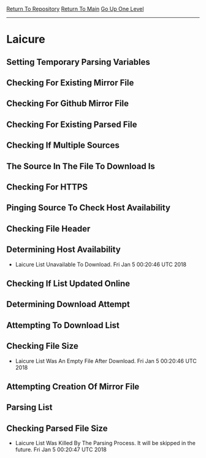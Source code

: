 [Return To Repository](https://github.com/deathbybandaid/piholeparser/)
[Return To Main](https://github.com/deathbybandaid/piholeparser/blob/master/RecentRunLogs/Mainlog.md)
[Go Up One Level](https://github.com/deathbybandaid/piholeparser/blob/master/RecentRunLogs/TopLevelScripts/30-Processing-Blacklists.md)
____________________________________
# Laicure
## Setting Temporary Parsing Variables
## Checking For Existing Mirror File
## Checking For Github Mirror File
## Checking For Existing Parsed File
## Checking If Multiple Sources
## The Source In The File To Download Is
## Checking For HTTPS
## Pinging Source To Check Host Availability
## Checking File Header
## Determining Host Availability
* Laicure List Unavailable To Download. Fri Jan 5 00:20:46 UTC 2018
## Checking If List Updated Online
## Determining Download Attempt
## Attempting To Download List
## Checking File Size
* Laicure List Was An Empty File After Download. Fri Jan 5 00:20:46 UTC 2018
## Attempting Creation Of Mirror File
## Parsing List
## Checking Parsed File Size
* Laicure List Was Killed By The Parsing Process. It will be skipped in the future. Fri Jan 5 00:20:47 UTC 2018
